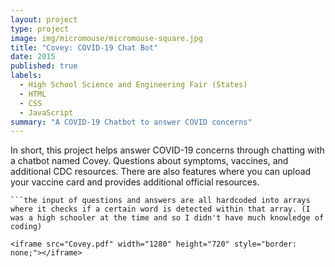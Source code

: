 ```yaml
---
layout: project
type: project
image: img/micromouse/micromouse-square.jpg
title: "Covey: COVID-19 Chat Bot"
date: 2015
published: true
labels:
  - High School Science and Engineering Fair (States)
  - HTML
  - CSS
  - JavaScript
summary: "A COVID-19 Chatbot to answer COVID concerns"
---
```

In short, this project helps answer COVID-19 concerns through chatting with a chatbot named Covey. Questions about symptoms, vaccines, and additional CDC resources. There are also features where you can upload your vaccine card and provides additional official resources.
``` THIS PROJECT DOES NOT USE AI
```the input of questions and answers are all hardcoded into arrays where it checks if a certain word is detected within that array. (I was a high schooler at the time and so I didn't have much knowledge of coding)

<iframe src="Covey.pdf" width="1280" height="720" style="border: none;"></iframe>
